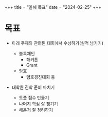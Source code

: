 +++
title = "올해 목표"
date = "2024-02-25"
+++

# 목표

- 아래 주제와 관련된 대회에서 수상하기(실적 남기기)
    - 블록체인
        - 해커톤
        - Grant
    - 암호
        - 암호경진대회 등

- 대학원 진학 준비 마치기
    - 토플 점수 만들기
    - 나머지 학점 잘 챙기기
    - 해온거 잘 정리하기